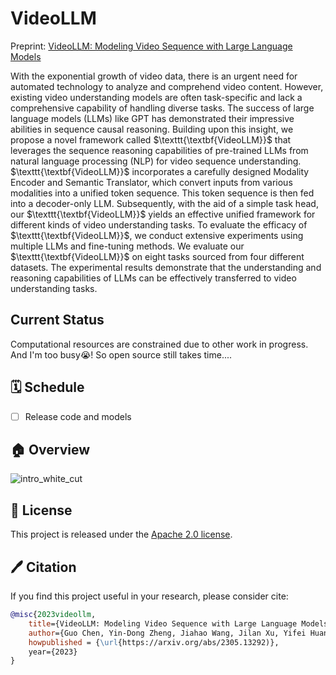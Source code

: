 # VideoLLM
Preprint: [VideoLLM: Modeling Video Sequence with Large Language Models](https://arxiv.org/abs/2305.13292)

With the exponential growth of video data, there is an urgent need for automated technology to analyze and comprehend video content. However, existing video understanding models are often task-specific and lack a comprehensive capability of handling diverse tasks.
The success of large language models (LLMs) like GPT has demonstrated their impressive abilities in sequence causal reasoning. Building upon this insight, we propose a novel framework called $\texttt{\textbf{VideoLLM}}$ that leverages the sequence reasoning capabilities of pre-trained LLMs from natural language processing (NLP) for video sequence understanding.
$\texttt{\textbf{VideoLLM}}$ incorporates a carefully designed Modality Encoder and Semantic Translator, which convert inputs from various modalities into a unified token sequence. This token sequence is then fed into a decoder-only LLM. Subsequently, with the aid of a simple task head, our $\texttt{\textbf{VideoLLM}}$ yields an effective unified framework for different kinds of video understanding tasks.
To evaluate the efficacy of $\texttt{\textbf{VideoLLM}}$, we conduct extensive experiments using multiple LLMs and fine-tuning methods. We evaluate our $\texttt{\textbf{VideoLLM}}$ on eight tasks sourced from four different datasets. The experimental results demonstrate that the understanding and reasoning capabilities of LLMs can be effectively transferred to video understanding tasks.

## Current Status
Computational resources are constrained due to other work in progress. And I'm too busy😭! So open source still takes time....

## 🗓️ Schedule
- [ ] Release code and models

## 🏠 Overview
![intro_white_cut](https://github.com/cg1177/VideoLLM/assets/95628472/5bcc0dbc-254d-4bf9-b884-b7034a6e0286)


## 🎫 License

This project is released under the [Apache 2.0 license](LICENSE). 


## 🖊️ Citation

If you find this project useful in your research, please consider cite:

```BibTeX
@misc{2023videollm,
    title={VideoLLM: Modeling Video Sequence with Large Language Models},
    author={Guo Chen, Yin-Dong Zheng, Jiahao Wang, Jilan Xu, Yifei Huang, Junting Pan, Yi Wang, Yali Wang, Yu Qiao, Tong Lu and Limin Wang},
    howpublished = {\url{https://arxiv.org/abs/2305.13292)},
    year={2023}
}
```
